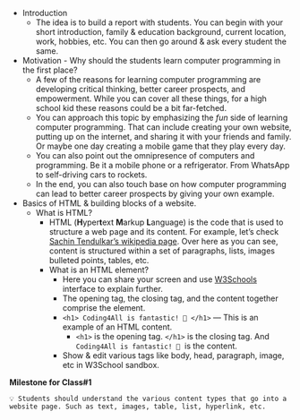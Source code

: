 - Introduction
    - The idea is to build a report with students. You can begin with your short introduction, family & education background, current location, work, hobbies, etc. You can then go around & ask every student the same.
- Motivation - Why should the students learn computer programming in the first place?
    - A few of the reasons for learning computer programming are developing critical thinking, better career prospects, and empowerment. While you can cover all these things, for a high school kid these reasons could be a bit far-fetched.
    - You can approach this topic by emphasizing the *fun* side of learning computer programming. That can include creating your own website, putting up on the internet, and sharing it with your friends and family. Or maybe one day creating a mobile game that they play every day.
    - You can also point out the omnipresence of computers and programming. Be it a mobile phone or a refrigerator. From WhatsApp to self-driving cars to rockets.
    - In the end, you can also touch base on how computer programming can lead to better career prospects by giving your own example.
- Basics of HTML & building blocks of a website.
    - What is HTML?
        - HTML (**H**yper**t**ext **M**arkup **L**anguage) is the code that is used to structure a web page and its content. For example, let’s check [Sachin Tendulkar’s wikipedia page](https://en.wikipedia.org/wiki/Sachin_Tendulkar). Over here as you can see, content is structured within a set of paragraphs, lists, images bulleted points, tables, etc.
        - What is an HTML element?
            - Here you can share your screen and use [W3Schools](https://www.w3schools.com/html/tryit.asp?filename=tryhtml_default_default) interface to explain further.
            - The opening tag, the closing tag, and the content together comprise the element.
            - `<h1> Coding4All is fantastic! 🙂 </h1>` — This is an example of an HTML content.
                - `<h1>` is the opening tag. `</h1>` is the closing tag. And `Coding4All is fantastic! 🙂`  is the content.
            - Show & edit various tags like body, head, paragraph, image, etc in W3School sandbox.

**Milestone for Class#1**

`💡 Students should understand the various content types that go into a website page. Such as text, images, table, list, hyperlink, etc.`


